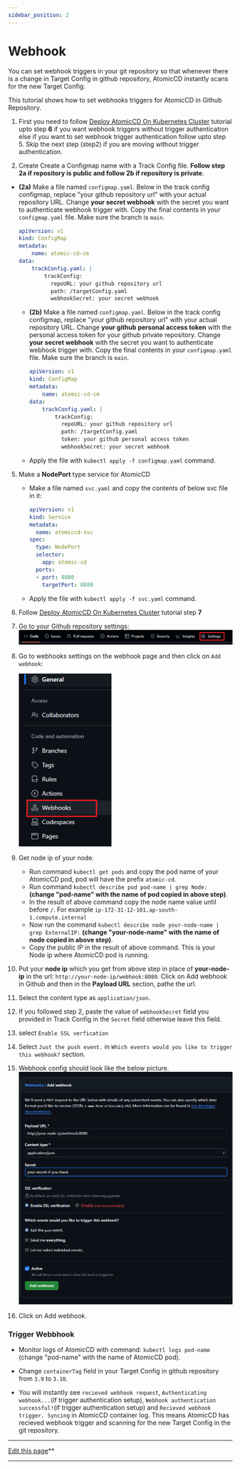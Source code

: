 ```yaml
---
sidebar_position: 2
---
```


# Webhook

You can set webhook triggers in your git repository so that whenever there is a change in Target Config in github repository, AtomicCD instantly scans for the new Target Config.

This tutorial shows how to set webhooks triggers for AtomicCD in Github Repository.

1. First you need to follow [Deploy AtomicCD On Kubernetes Cluster](deploy.md#below-are-the-steps-to-setup-atomiccd-to-implement-continuous-delivery-for-a-python-application) tutorial upto step **6** if you want webhook triggers without trigger authentication else if you want to set webhook trigger authentication follow upto step 5. Skip the next step (step2) if you are moving without trigger authentication.

2. Create Create a Configmap name with a Track Config file. **Follow step 2a if repository is public and follow 2b if repository is private**.

  - **(2a)** Make a file named `configmap.yaml`. Below in the track config configmap, replace 
    "your github repository url" with your actual repository URL. Change **your secret webhook** with the secret you want to authenticate webhook trigger with. Copy the final contents in your `configmap.yaml` file. Make sure the branch is `main`.

    ```yaml
    apiVersion: v1
    kind: ConfigMap
    metadata:
        name: atomic-cd-cm
    data:
        trackConfig.yaml: |
            trackConfig:
              repoURL: your github repository url
              path: /targetConfig.yaml
              webhookSecret: your secret webhook
    ```

    - **(2b)** Make a file named `configmap.yaml`. Below in the track config configmap, 
      replace "your github repository url" with your actual repository URL. Change **your github personal access token** with the personal access token for your github private repository. Change **your secret webhook** with the secret you want to authenticate webhook trigger with. Copy the final contents in your `configmap.yaml` file. Make sure the branch is `main`.

      ```yaml
      apiVersion: v1
      kind: ConfigMap
      metadata:
          name: atomic-cd-cm
      data:
          trackConfig.yaml: |
              trackConfig:
                repoURL: your github repository url
                path: /targetConfig.yaml
                token: your github personal access token
                webhookSecret: your secret webhook
      ```

    - Apply the file with `kubectl apply -f configmap.yaml` command.

5. Make a **NodePort** type service for AtomicCD
    - Make a file named `svc.yaml` and copy the contents of below svc file in it:

      ```yaml
      apiVersion: v1
      kind: Service
      metadata:
        name: atomiccd-svc
      spec:
        type: NodePort
        selector:
          app: atomic-cd
        ports:
        - port: 8080
          targetPort: 8080
      ```

    - Apply the file with `kubectl apply -f svc.yaml` command.

6. Follow [Deploy AtomicCD On Kubernetes Cluster](deploy.md#below-are-the-steps-to-setup-atomiccd-to-implement-continuous-delivery-for-a-python-application) tutorial step **7**

7. Go to your Github repository settings: ![settings-repo](../../static/img/github-repo-settings.png)



8. Go to webhooks settings on the webhook page and then click on `Add webhook`:
  
    ![githubrepo-settings-webhook](../../static/img/githubrepo-settings-webhook.png)


9. Get node ip of your node.
    - Run command `kubectl get pods` and copy the pod name of your AtomicCD pod, pod will have the prefix `atomic-cd`.
    - Run command `kubectl describe pod pod-name | grep Node:` **(change "pod-name" with the name of pod copied in above step)**.
    - In the result of above command copy the node name value until before `/`. For example `ip-172-31-12-101.ap-south-1.compute.internal`
    - Now run the command `kubectl describe node your-node-name | grep ExternalIP:` **(change "your-node-name" with the name of node copied in above step)**.
    - Copy the public IP in the result of above command. This is your Node ip where AtomicCD pod is running.

10. Put your **node ip** which you get from above step in place of **your-node-ip** in the url: `http://your-node-ip/webhook:8080`. Click on Add webhook in Github and then in the **Payload URL** section, pathe the url.

11. Select the content type as `application/json`.

12. If you followed step 2, paste the value of `webhookSecret` field you provided in Track Config in the `Secret` field otherwise leave this field.

13. select `Enable SSL verfication`

14. Select `Just the push event.` in `Which events would you like to trigger this webhook?` section. 

15. Webhook config should look like the below picture.
  ![github-webhook-config](../../static/img/github-webhook-config.png)

16. Click on Add webhook.


### Trigger Webbhook

- Monitor logs of AtomicCD with command: `kubectl logs pod-name` (change "pod-name" with the name of AtomicCD pod).

- Change `containerTag` field in your Target Config in github repository from `3.9` to `3.10`.

- You will instantly see `recieved webhook request`, `Authenticating webhook...`(if trigger authentication setup), `Webhook authentication successful!`(if trigger authentication setup) and `Recieved webhook trigger. Syncing` in AtomicCD container log. This means AtomicCD has recieved webhook trigger and scanning for the new Target Config in the git repository.

---

[Edit this page](https://github.com/iam-anshul/AtomicCD-docs/blob/main/docs/tutorials/webhooks.md)**

---